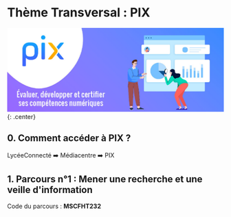 # Thème Transversal : PIX

![image](data/ban.jpg){: .center}

## 0. Comment accéder à PIX ?
LycéeConnecté ➡️ Médiacentre ➡️ PIX

## 1. Parcours n°1 : Mener une recherche et une veille d'information
Code du parcours : **MSCFHT232**
